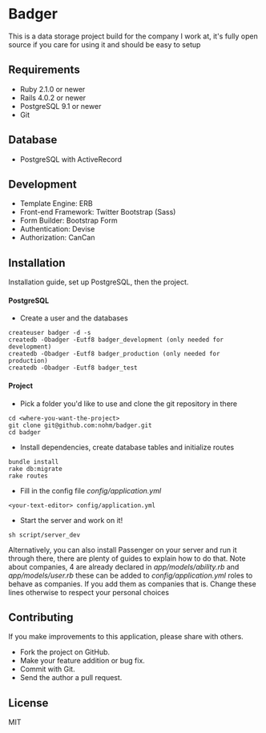 Badger
======

This is a data storage project build for the company I work at, it's fully open source if you care for using it and should be easy to setup

Requirements
------------

* Ruby 2.1.0 or newer
* Rails 4.0.2 or newer
* PostgreSQL 9.1 or newer
* Git

Database
--------

* PostgreSQL with ActiveRecord

Development
-----------

* Template Engine: ERB
* Front-end Framework: Twitter Bootstrap (Sass)
* Form Builder: Bootstrap Form
* Authentication: Devise
* Authorization: CanCan

Installation
------------

Installation guide, set up PostgreSQL, then the project.

#### PostgreSQL

* Create a user and the databases
```
createuser badger -d -s
createdb -Obadger -Eutf8 badger_development (only needed for development)
createdb -Obadger -Eutf8 badger_production (only needed for production)
createdb -Obadger -Eutf8 badger_test
```

#### Project

* Pick a folder you'd like to use and clone the git repository in there
```
cd <where-you-want-the-project>
git clone git@github.com:nohm/badger.git
cd badger
```
* Install dependencies, create database tables and initialize routes
```
bundle install
rake db:migrate
rake routes
```
* Fill in the config file *config/application.yml*
```
<your-text-editor> config/application.yml
```
* Start the server and work on it!
```
sh script/server_dev
```
Alternatively, you can also install Passenger on your server and run it through there, there are plenty of guides to explain how to do that.
Note about companies, 4 are already declared in *app/models/ability.rb* and *app/models/user.rb* these can be added to *config/application.yml* roles to behave as companies. If you add them as companies that is. Change these lines otherwise to respect your personal choices


Contributing
------------

If you make improvements to this application, please share with others.

* Fork the project on GitHub.
* Make your feature addition or bug fix.
* Commit with Git.
* Send the author a pull request.

License
-------

MIT
